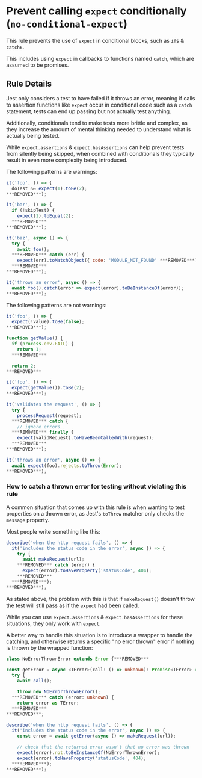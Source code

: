 # Prevent calling `expect` conditionally (`no-conditional-expect`)

This rule prevents the use of `expect` in conditional blocks, such as `if`s &
`catch`s.

This includes using `expect` in callbacks to functions named `catch`, which are
assumed to be promises.

## Rule Details

Jest only considers a test to have failed if it throws an error, meaning if
calls to assertion functions like `expect` occur in conditional code such as a
`catch` statement, tests can end up passing but not actually test anything.

Additionally, conditionals tend to make tests more brittle and complex, as they
increase the amount of mental thinking needed to understand what is actually
being tested.

While `expect.assertions` & `expect.hasAssertions` can help prevent tests from
silently being skipped, when combined with conditionals they typically result in
even more complexity being introduced.

The following patterns are warnings:

```js
it('foo', () => {
  doTest && expect(1).toBe(2);
***REMOVED***);

it('bar', () => {
  if (!skipTest) {
    expect(1).toEqual(2);
  ***REMOVED***
***REMOVED***);

it('baz', async () => {
  try {
    await foo();
  ***REMOVED*** catch (err) {
    expect(err).toMatchObject({ code: 'MODULE_NOT_FOUND' ***REMOVED***);
  ***REMOVED***
***REMOVED***);

it('throws an error', async () => {
  await foo().catch(error => expect(error).toBeInstanceOf(error));
***REMOVED***);
```

The following patterns are not warnings:

```js
it('foo', () => {
  expect(!value).toBe(false);
***REMOVED***);

function getValue() {
  if (process.env.FAIL) {
    return 1;
  ***REMOVED***

  return 2;
***REMOVED***

it('foo', () => {
  expect(getValue()).toBe(2);
***REMOVED***);

it('validates the request', () => {
  try {
    processRequest(request);
  ***REMOVED*** catch {
    // ignore errors
  ***REMOVED*** finally {
    expect(validRequest).toHaveBeenCalledWith(request);
  ***REMOVED***
***REMOVED***);

it('throws an error', async () => {
  await expect(foo).rejects.toThrow(Error);
***REMOVED***);
```

### How to catch a thrown error for testing without violating this rule

A common situation that comes up with this rule is when wanting to test
properties on a thrown error, as Jest's `toThrow` matcher only checks the
`message` property.

Most people write something like this:

```typescript
describe('when the http request fails', () => {
  it('includes the status code in the error', async () => {
    try {
      await makeRequest(url);
    ***REMOVED*** catch (error) {
      expect(error).toHaveProperty('statusCode', 404);
    ***REMOVED***
  ***REMOVED***);
***REMOVED***);
```

As stated above, the problem with this is that if `makeRequest()` doesn't throw
the test will still pass as if the `expect` had been called.

While you can use `expect.assertions` & `expect.hasAssertions` for these
situations, they only work with `expect`.

A better way to handle this situation is to introduce a wrapper to handle the
catching, and otherwise returns a specific "no error thrown" error if nothing is
thrown by the wrapped function:

```typescript
class NoErrorThrownError extends Error {***REMOVED***

const getError = async <TError>(call: () => unknown): Promise<TError> => {
  try {
    await call();

    throw new NoErrorThrownError();
  ***REMOVED*** catch (error: unknown) {
    return error as TError;
  ***REMOVED***
***REMOVED***;

describe('when the http request fails', () => {
  it('includes the status code in the error', async () => {
    const error = await getError(async () => makeRequest(url));

    // check that the returned error wasn't that no error was thrown
    expect(error).not.toBeInstanceOf(NoErrorThrownError);
    expect(error).toHaveProperty('statusCode', 404);
  ***REMOVED***);
***REMOVED***);
```
